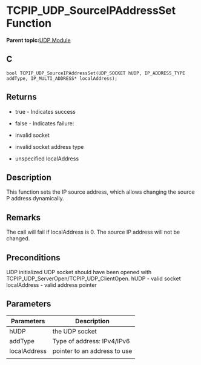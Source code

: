 # TCPIP\_UDP\_SourceIPAddressSet Function

**Parent topic:**[UDP Module](GUID-D2D8E9C8-0778-41E2-8F0B-194954B92250.md)

## C

```
bool TCPIP_UDP_SourceIPAddressSet(UDP_SOCKET hUDP, IP_ADDRESS_TYPE addType, IP_MULTI_ADDRESS* localAddress); 
```

## Returns

-   true - Indicates success

-   false - Indicates failure:

-   invalid socket

-   invalid socket address type

-   unspecified localAddress


## Description

This function sets the IP source address, which allows changing the source P address dynamically.

## Remarks

The call will fail if localAddress is 0. The source IP address will not be changed.

## Preconditions

UDP initialized UDP socket should have been opened with TCPIP\_UDP\_ServerOpen/TCPIP\_UDP\_ClientOpen. hUDP - valid socket localAddress - valid address pointer

## Parameters

|Parameters|Description|
|----------|-----------|
|hUDP|the UDP socket|
|addType|Type of address: IPv4/IPv6|
|localAddress|pointer to an address to use|
|||

